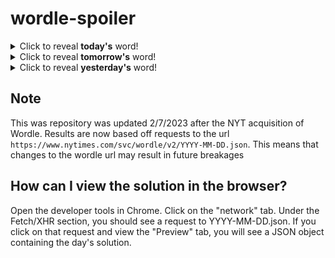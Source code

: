 # wordle-spoiler

<details>
  <summary>Click to reveal <b>today's</b> word!</summary>
  <br>
  <b> facet </b>
</details>

<details>
  <summary>Click to reveal <b>tomorrow's</b> word!</summary>
  <br>
  <b> raise </b>
</details>

<details>
  <summary>Click to reveal <b>yesterday's</b> word!</summary>
  <br>
  <b> tithe </b>
</details>

## Note
This was repository was updated 2/7/2023 after the NYT acquisition of Wordle. Results are now based off requests to the url `https://www.nytimes.com/svc/wordle/v2/YYYY-MM-DD.json`. This means that changes to the wordle url may result in future breakages

## How can I view the solution in the browser?
Open the developer tools in Chrome. Click on the "network" tab. Under the Fetch/XHR section, you should see a request to YYYY-MM-DD.json. If you click on that request and view the "Preview" tab, you will see a JSON object containing the day's solution.